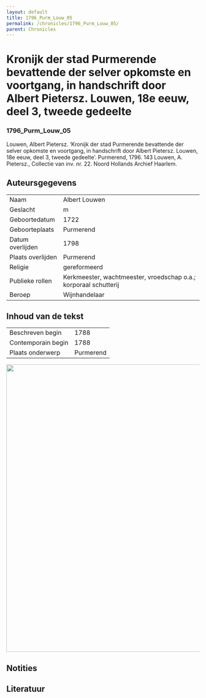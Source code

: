 ```yaml
---
layout: default
title: 1796_Purm_Louw_05
permalink: /chronicles/1796_Purm_Louw_05/
parent: Chronicles
--- 
```



# Kronijk der stad Purmerende bevattende der selver opkomste en voortgang, in handschrift door Albert Pietersz. Louwen, 18e eeuw, deel 3, tweede gedeelte 

### 1796_Purm_Louw_05 

Louwen, Albert Pietersz. ‘Kronijk der stad Purmerende bevattende der selver opkomste en voortgang, in handschrift door Albert Pietersz. Louwen, 18e eeuw, deel 3, tweede gedeelte’. Purmerend, 1796. 143 Louwen, A. Pietersz., Collectie van inv. nr. 22. Noord Hollands Archief Haarlem. 

## Auteursgegevens 

| | | 
| --------------- | --------------- | 
| Naam | Albert Louwen | 
| Geslacht | m | 
| Geboortedatum | 1722 | 
| Geboorteplaats | Purmerend | 
| Datum overlijden | 1798 | 
| Plaats overlijden | Purmerend | 
| Religie | gereformeerd | 
| Publieke rollen | Kerkmeester, wachtmeester, vroedschap o.a.; korporaal schutterij | 
| Beroep | Wijnhandelaar | 

## Inhoud van de tekst 

| | | 
| --------------- | --------------- | 
| Beschreven begin | 1788 | 
| Contemporain begin | 1788 | 
| Plaats onderwerp | Purmerend | 

[<img src="..\..\barplots_chronicles\1796_Purm_Louw_05.jpg" width="750"/>](..\..\barplots_chronicles\1796_Purm_Louw_05.jpg) 

## Notities 

## Literatuur 


